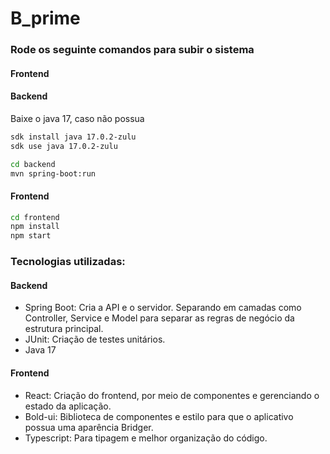 # B_prime


### Rode os seguinte comandos para subir o sistema

#### Frontend

#### Backend

Baixe o java 17, caso não possua

```bash
sdk install java 17.0.2-zulu
sdk use java 17.0.2-zulu
```

```bash
cd backend
mvn spring-boot:run
```

#### Frontend

```bash
cd frontend
npm install
npm start
```

### Tecnologias utilizadas:

#### Backend
- Spring Boot: Cria a API e o servidor. Separando em camadas como Controller, Service e Model para separar as regras de negócio da estrutura principal.
- JUnit: Criação de testes unitários.
- Java 17

#### Frontend
- React: Criação do frontend, por meio de componentes e gerenciando o estado da aplicação.
- Bold-ui: Biblioteca de componentes e estilo para que o aplicativo possua uma aparência Bridger.
- Typescript: Para tipagem e melhor organização do código.

